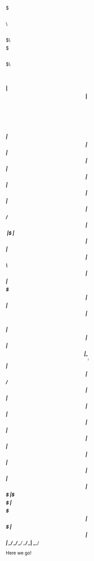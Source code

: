 
$$$$$$$\  $$\   $$\ $$$$$$$\          $$$$$$$\  $$$$$$$\   $$$$$$\  
$$  __$$\ $$ |  $$ |$$  __$$\         $$  __$$\ $$  __$$\ $$  __$$\ 
$$ |  $$ |$$ |  $$ |$$ |  $$ |        $$ |  $$ |$$ |  $$ |$$ /  $$ |
$$$$$$$\ |$$ |  $$ |$$ |  $$ |$$$$$$\ $$ |  $$ |$$$$$$$  |$$ |  $$ |
$$  __$$\ $$ |  $$ |$$ |  $$ |\______|$$ |  $$ |$$  ____/ $$ |  $$ |
$$ |  $$ |$$ |  $$ |$$ |  $$ |        $$ |  $$ |$$ |      $$ |  $$ |
$$$$$$$  |\$$$$$$  |$$$$$$$  |        $$$$$$$  |$$ |       $$$$$$  |
\_______/  \______/ \_______/         \_______/ \__|       \______/ 


Here we go!